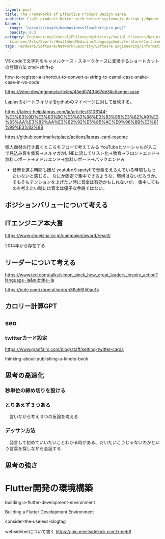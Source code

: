 ```yaml
---
layout: post
title: The Frameworks of Effective Product Design Sense
subtitle: Craft products better with better systematic design judgment
banner:
  image: "/assets/images/newbusinessflowchart/pro.png)"
  opacity: 0.3
category: Engineering/General/Philosophy/History/Social Sciences/Natural Sciences/Applied
  Sciences/Arts/Sports/HealthAndMedicine/LanguageAndLiterature/CultureAndEducation/GeographyHistoryAndBiography/Kindle/BusinessAndManagement
tags: Hardware/Software/Network/Security/Software Engineering/InformationSystems/ArtificialIntelligence/TheoryOfComputation/Human-ComputerInteraction
---
```


VS codeで文字列をキャメルケース・スネークケースに変換するショートカットの登録方法
cmd+shift+p

how-to-register-a-shortcut-to-convert-a-string-to-camel-case-snake-case-in-vs-code

https://zenn.dev/mgmmy/articles/45ed0743467de3#change-case

Laplasのポートフォリオをgithubのマイページに対して反映する。

https://talent-help.lapras.com/ja/articles/3106144-%E3%83%9D%E3%83%BC%E3%83%88%E3%83%95%E3%82%A9%E3%83%AA%E3%82%AA%E3%82%92%E5%85%AC%E9%96%8B%E3%81%99%E3%82%8B

https://github.com/marketplace/actions/lapras-card-readme

個人商材の行き着くところをフローで考えてみる
YouTubeとソーシャルが入口で見込み客を集客→メルマガかLINEに流してリスト化→教育→フロントエンド→無料レポート→ミドルエンド→無料レポート→バックエンドみ

- 音楽を選ぶ時間も嫌だ
youtubeやspotyfiで音楽をえらんでいる時間ももったいないと感じる。
なにか固定で集中できるような、環境はないだろうか。
そもそもテンションを上げたい時に音楽は有効かもしれないが。
集中してものを考えたい時には音楽は優子な手段ではない。

## ポジションバリューについて考える

## ITエンジニア本大賞

https://www.shoeisha.co.jp/campaign/award/result/

2014年から存在する

## リーダーについて考える

https://www.ted.com/talks/simon_sinek_how_great_leaders_inspire_action?language=ja&subtitle=ja

https://note.com/xoperation/n/n38a56f50ae15

## カロリー計算GPT

## seo

### tｗitterカード設定

https://www.granfairs.com/blog/staff/setting-twitter-cards

thinking-about-publishing-a-kindle-book

## 思考の高速化
### 秒単位の締め切りを設ける
### とりあえず３つある
　言いながら考え３つの反論を考える
### デッサン方法
　発言して初めていいたいことわかる時がある、だいたいこうじゃないのかという言葉を探しながら会話する
## 思考の強さ

# Flutter開発の環境構築

building-a-flutter-development-environment

Building a Flutter Development Environment

consider-the-useless-blogtag

websideberについて書く
https://join.meetsidekick.com/xmeb8


